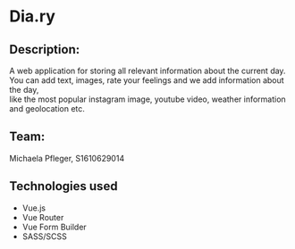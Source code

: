 # Dia.ry
## Description:
A web application for storing all relevant information about the current day.<br>
You can add text, images, rate your feelings and we add information about the day,<br>
like the most popular instagram image, youtube video, weather information and geolocation etc.
## Team:
Michaela Pfleger, S1610629014

## Technologies used
* Vue.js
* Vue Router
* Vue Form Builder
* SASS/SCSS
